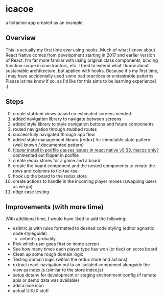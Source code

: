# icacoe

a tictactoe app created as an example

## Overview

This is actually my first time ever using hooks. Much of what I know about React Native comes from development starting in 2017 and earlier version of React. I'm far more
familar with using original class components, binding function scope in constructors, etc. I tried to extend what I know about sustainable archtitecture, but applied with hooks.
Because it's my first time, I may have accidentally used some bad practices or undesirable patterns. Please let me know if so, as I'd like for this aims to be learning experience! :)

## Steps

0. create stubbed views based on estimated screens needed
0. added navigation library to navigate between screens
0. added style library to style navigation buttons and future components
0. routed navigation through stubbed routes
0. successfully navigated through app flow
0. added state management library (redux) for immutable state pattern (well known / documented pattern)
0. [flipper install in podfile causes issues in react native v0.63, macos only?](https://github.com/facebook/react-native/issues/30836) commented out flipper in podfile
0. create redux stores for a game and a board
0. create the board component and the nested components to create the rows and columns to tic-tac-toe
0. hook up the board to the redux store
0. create actions to handle in the incoming player moves (swapping users as we go)
0. edge case testing

## Improvements (with more time)

With additional time, I would have liked to add the following:

- eslintrc.js with rules formatted to desired code styling (editor agnostic code styleguide)
  - airbnb's probably
- Pick which user goes first on home screen
- See how many times each player type has won (or tied) on score board
- Clean up some rough domain logic 
- Testing domain logic (within the redux store and actions)
- extract react-navigation out to an isolated component alongside the view as index.js (similar to the store index.js)
- setup dotenv for development or staging environment config (if remote apis or demo data was available)
- add a nice icon
- actual UI/UX stuff